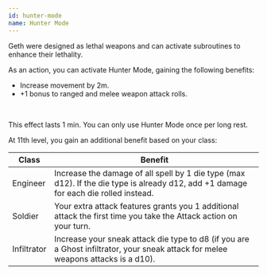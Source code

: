 ```yaml
---
id: hunter-mode
name: Hunter Mode
---
```

Geth were designed as lethal weapons and can activate subroutines to enhance their lethality.

As an action, you can activate Hunter Mode, gaining the following benefits:

- Increase movement by 2m.
- +1 bonus to ranged and melee weapon attack rolls.

<br>

This effect lasts 1 min. You can only use Hunter Mode once per long rest.

At 11th level, you gain an additional benefit based on your class:

Class | Benefit
--- | ---
Engineer | Increase the damage of all spell by 1 die type (max d12). If the die type is already d12, add +1 damage for each die rolled instead.
Soldier | Your extra attack features grants you 1 additional attack the first time you take the Attack action on your turn.
Infiltrator | Increase your sneak attack die type to d8 (if you are a Ghost infiltrator, your sneak attack for melee weapons attacks is a d10).